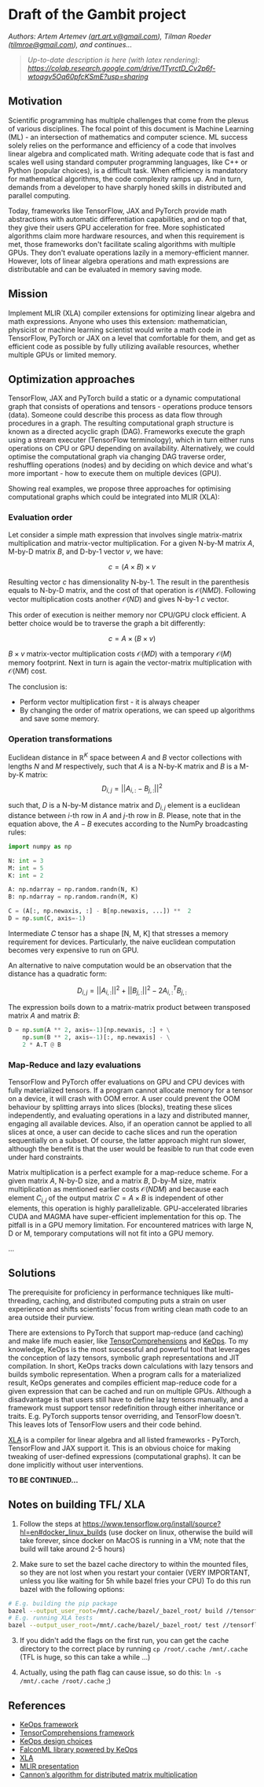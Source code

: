 Draft of the Gambit project
====

_Authors: Artem Artemev (art.art.v@gmail.com), Tilman Roeder (tilmroe@gmail.com), and continues..._

> _Up-to-date description is here (with latex rendering):
> https://colab.research.google.com/drive/1TyrctD_Cv2p6f-wtoqgv5Oq60pfcKSmE?usp=sharing_

## Motivation

Scientific programming has multiple challenges that come from the plexus of various disciplines. The focal point of this document is Machine Learning (ML) - an intersection of mathematics and computer science. ML success solely relies on the performance and efficiency of a code that involves linear algebra and complicated math. Writing adequate code that is fast and scales well using standard computer programming languages, like C++ or Python (popular choices), is a difficult task. When efficiency is mandatory for mathematical algorithms, the code complexity ramps up. And in turn, demands from a developer to have sharply honed skills in distributed and parallel computing.

Today, frameworks like TensorFlow, JAX and PyTorch provide math abstractions with automatic differentiation capabilities, and on top of that, they give their users GPU acceleration for free. More sophisticated algorithms claim more hardware resources, and when this requirement is met, those frameworks don't facilitate scaling algorithms with multiple GPUs. They don't evaluate operations lazily in a memory-efficient manner. However, lots of linear algebra operations and math expressions are distributable and can be evaluated in memory saving mode.

## Mission

Implement MLIR (XLA) compiler extensions for optimizing linear algebra and math expressions. Anyone who uses this extension: mathematician, physicist or machine learning scientist would write a math code in TensorFlow, PyTorch or JAX on a level that comfortable for them, and get as efficient code as possible by fully utilizing available resources, whether multiple GPUs or limited memory.

## Optimization approaches

TensorFlow, JAX and PyTorch build a static or a dynamic computational graph that consists of operations and tensors - operations produce tensors (data). Someone could describe this process as data flow through procedures in a graph. The resulting computational graph structure is known as a directed acyclic graph (DAG). Frameworks execute the graph using a stream executer (TensorFlow terminology), which in turn either runs operations on CPU or GPU depending on availability. Alternatively, we could optimise the computational graph via changing DAG traverse order, reshuffling operations (nodes) and by deciding on which device and what's more important - how to execute them on multiple devices (GPU).

Showing real examples, we propose three approaches for optimising computational graphs which could be integrated into MLIR (XLA):

### Evaluation order

Let consider a simple math expression that involves single matrix-matrix multiplication and matrix-vector multiplication. For a given N-by-M matrix $A$, M-by-D matrix $B$, and D-by-1 vector $v$, we have:

$$
c =  (A \times B) \times v
$$

Resulting vector $c$ has dimensionality N-by-1. The result in the parenthesis equals to N-by-D matrix, and the cost of that operation is $\mathcal{O}(NMD)$. Following vector multiplication costs another $\mathcal{O}(ND)$ and gives N-by-1 $c$ vector.

This order of execution is neither memory nor CPU/GPU clock efficient. A better choice would be to traverse the graph a bit differently:

$$
c =  A \times (B \times v)
$$

$B \times v$ matrix-vector multiplication costs $\mathcal{O}(MD)$ with a temporary $\mathcal{O}(M)$ memory footprint. Next in turn is again the vector-matrix multiplication with $\mathcal{O}(NM)$ cost.

The conclusion is:

- Perform vector multiplication first - it is always cheaper
- By changing the order of matrix operations, we can speed up algorithms and save some memory.

### Operation transformations

Euclidean distance in $\mathbb{R}^K$ space between $A$ and $B$ vector collections with lengths $N$ and $M$ respectively, such that $A$ is a N-by-K matrix and $B$ is a M-by-K matrix:
$$
D_{i,j} = ||A_{i,:} - B_{j,:}||^ 2
$$

such that, $D$ is a N-by-M distance matrix and $D_{i,j}$ element is a euclidean distance between $i$-th row in $A$ and $j$-th row in $B$. Please, note that in the equation above, the $A - B$ executes according to the NumPy broadcasting rules:

```python
import numpy as np

N: int = 3
M: int = 5
K: int = 2

A: np.ndarray = np.random.randn(N, K)
B: np.ndarray = np.random.randn(M, K)

C = (A[:, np.newaxis, :] - B[np.newaxis, ...]) **  2
D = np.sum(C, axis=-1)
```

Intermediate $C$ tensor has a shape [N, M, K] that stresses a memory requirement for devices. Particularly, the naive euclidean computation becomes very expensive to run on GPU.

An alternative to naive computation would be an observation that the distance has a quadratic form:

$$
D_{i,j} = ||A_{i,:}||^2 + ||B_{j,:}||^2 - 2 A_{i,:}^T B_{j,:}
$$

The expression boils down to a matrix-matrix product between transposed matrix $A$ and matrix $B$:

```python
D = np.sum(A ** 2, axis=-1)[np.newaxis, :] + \
    np.sum(B ** 2, axis=-1)[:, np.newaxis] - \
    2 * A.T @ B
```

### Map-Reduce and lazy evaluations

TensorFlow and PyTorch offer evaluations on GPU and CPU devices with fully materialized tensors. If a program cannot allocate memory for a tensor on a device, it will crash with OOM error. A user could prevent the OOM behaviour by splitting arrays into slices (blocks), treating these slices independently, and evaluating operations in a lazy and distributed manner, engaging all available devices. Also, if an operation cannot be applied to all slices at once, a user can decide to cache slices and run the operation sequentially on a subset. Of course, the latter approach might run slower, although the benefit is that the user would be feasible to run that code even under hard constraints.

Matrix multiplication is a perfect example for a map-reduce scheme. For a given matrix $A$, N-by-D size, and a matrix $B$, D-by-M size, matrix multiplication as mentioned earlier costs $\mathcal{O}(NDM)$ and because each element $C_{i,j}$ of the output matrix $C = A \times B$ is independent of other elements, this operation is highly parallelizable. GPU-accelerated libraries CUDA and MAGMA have super-efficient implementation for this op. The pitfall is in a GPU memory limitation. For encountered matrices with large N, D or M, temporary computations will not fit into a GPU memory.

...

## Solutions

The prerequisite for proficiency in performance techniques like multi-threading, caching, and distributed computing puts a strain on user experience and shifts scientists' focus from writing clean math code to an area outside their purview.

There are extensions to PyTorch that support map-reduce (and caching) and make life much easier, like [TensorComprehensions][2] and [KeOps][1]. To my knowledge, KeOps is the most successful and powerful tool that leverages the conception of lazy tensors, symbolic graph representations and JIT compilation. In short, KeOps tracks down calculations with lazy tensors and builds symbolic representation. When a program calls for a materialized result, KeOps generates and compiles efficient map-reduce code for a given expression that can be cached and run on multiple GPUs. Although a disadvantage is that users still have to define lazy tensors manually, and a framework must support tensor redefinition through either inheritance or traits. E.g. PyTorch supports tensor overriding, and TensorFlow doesn't. This leaves lots of TensorFlow users and their code behind.

[XLA][5] is a compiler for linear algebra and all listed frameworks - PyTorch, TensorFlow and JAX support it. This is an obvious choice for making tweaking of user-defined expressions (computational graphs). It can be done implicitly without user interventions.

**TO BE CONTINUED...**

## Notes on building TFL/ XLA

1. Follow the steps at https://www.tensorflow.org/install/source?hl=en#docker_linux_builds (use docker on linux, otherwise the build will take forever, since docker on MacOS is running in a VM; note that the build will take around 2-5 hours)

2. Make sure to set the bazel cache directory to within the mounted files, so they are not lost when you restart your contaier (VERY IMPORTANT, unless you like waiting for 5h while bazel fries your CPU) To do this run bazel with the following options:

```bash
# E.g. building the pip package
bazel --output_user_root=/mnt/.cache/bazel/_bazel_root/ build //tensorflow/tools/pip_package:build_pip_package
# E.g. running XLA tests
bazel --output_user_root=/mnt/.cache/bazel/_bazel_root/ test //tensorflow/compiler/xla/...
```

3. If you didn't add the flags on the first run, you can get the cache directory to the correct place by running `cp /root/.cache /mnt/.cache` (TFL is huge, so this can take a while ...)

4. Actually, using the path flag can cause issue, so do this: `ln -s /mnt/.cache /root/.cache` ;)

## References

* [KeOps framework][1]
* [TensorComprehensions framework][2]
* [KeOps design choices][3]
* [FalconML library powered by KeOps][4]
* [XLA][5]
* [MLIR presentation][6]
* [Cannon’s algorithm for distributed matrix multiplication][8]


[1]: https://www.kernel-operations.io/keops/index.html "KeOps framework"
[2]: https://facebookresearch.github.io/TensorComprehensions "TensorComprehensions"
[3]: https://www.kernel-operations.io/keops/formulas/design_choices.html "KeOps design choices"
[4]: https://twitter.com/luigicarratino/status/1313879062075539457?s=19 "FalconML library"
[5]: https://www.tensorflow.org/xla "XLA"
[6]: https://www.youtube.com/watch?v=qzljG6DKgic "MLIR presentation"
[7]: http://www.netlib.org/lapack/lawnspdf/lawn129.pdf "Parallel Matrix Multiplication Algorithm on Distributed-Memory Concurrent Computers"
[8]: https://en.wikipedia.org/wiki/Cannon%27s_algorithm "Cannon’s algorithm for distributed matrix multiplication"
[9]: https://blog.tensorflow.org/2019/04/mlir-new-intermediate-representation.html "MLIR"


